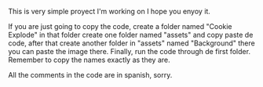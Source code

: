 This is very simple proyect I'm working on I hope you enyoy it.

If you are just going to copy the code, create a folder named "Cookie Explode" in that folder create one folder named "assets" and copy paste de code, 
after that create another folder in "assets" named "Background" there you can paste the image there. Finally, run the code through de first folder. 
Remember to copy the names exactly as they are.

All the comments in the code are in spanish, sorry.
